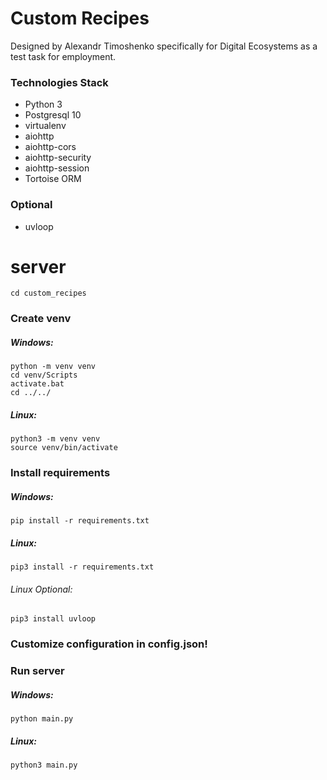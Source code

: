<h1>Custom Recipes</h1>
<p>
    Designed by Alexandr Timoshenko specifically for Digital Ecosystems as a test task for employment.
</p>
<h3>Technologies Stack</h3>
<ul>
    <li>Python 3</li>
    <li>Postgresql 10</li>
    <li>virtualenv</li>
    <li>aiohttp</li>
    <li>aiohttp-cors</li>
    <li>aiohttp-security</li>
    <li>aiohttp-session</li>
    <li>Tortoise ORM</li>
</ul>

<h3>Optional</h3>
<ul>
    <li>uvloop</li>
</ul>

# server
```
cd custom_recipes
```

### Create venv
##### Windows:
```
python -m venv venv
cd venv/Scripts
activate.bat
cd ../../
```
##### Linux:
```
python3 -m venv venv
source venv/bin/activate
```

### Install requirements
##### Windows:
```
pip install -r requirements.txt
```
##### Linux:
```
pip3 install -r requirements.txt
```
###### Linux Optional:
```
pip3 install uvloop
```

### Customize configuration in config.json!

### Run server
##### Windows:
```
python main.py
```
##### Linux:
```
python3 main.py
```